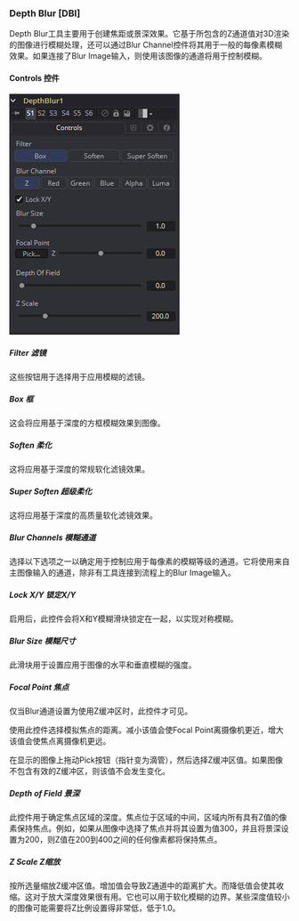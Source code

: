 ### Depth Blur [DBl]

Depth Blur工具主要用于创建焦距或景深效果。它基于所包含的Z通道值对3D渲染的图像进行模糊处理，还可以通过Blur Channel控件将其用于一般的每像素模糊效果。如果连接了Blur Image输入，则使用该图像的通道将用于控制模糊。

#### Controls 控件

![DBl_Controls](images\DBl_Controls.png)

##### Filter 滤镜

这些按钮用于选择用于应用模糊的滤镜。

##### Box 框

这会将应用基于深度的方框模糊效果到图像。

##### Soften 柔化

这将应用基于深度的常规软化滤镜效果。

##### Super Soften 超级柔化

这将应用基于深度的高质量软化滤镜效果。

##### Blur Channels 模糊通道

选择以下选项之一以确定用于控制应用于每像素的模糊等级的通道。它将使用来自主图像输入的通道，除非有工具连接到流程上的Blur Image输入。

##### Lock X/Y 锁定X/Y

启用后，此控件会将X和Y模糊滑块锁定在一起，以实现对称模糊。

##### Blur Size 模糊尺寸

此滑块用于设置应用于图像的水平和垂直模糊的强度。

##### Focal Point 焦点

仅当Blur通道设置为使用Z缓冲区时，此控件才可见。

使用此控件选择模拟焦点的距离。减小该值会使Focal Point离摄像机更近，增大该值会使焦点离摄像机更远。

在显示的图像上拖动Pick按钮（指针变为滴管），然后选择Z缓冲区值。如果图像不包含有效的Z缓冲区，则该值不会发生变化。

##### Depth of Field 景深

此控件用于确定焦点区域的深度。焦点位于区域的中间，区域内所有具有Z值的像素保持焦点。例如，如果从图像中选择了焦点并将其设置为值300，并且将景深设置为200，则Z值在200到400之间的任何像素都将保持焦点。

##### Z Scale Z缩放

按所选量缩放Z缓冲区值。增加值会导致Z通道中的距离扩大。而降低值会使其收缩。这对于放大深度效果很有用。它也可以用于软化模糊的边界。某些深度值较小的图像可能需要将Z比例设置得非常低，低于1.0。